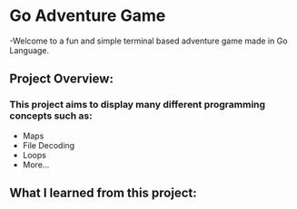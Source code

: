 # Go Adventure Game

-Welcome to a fun and simple terminal based adventure game made in Go Language. 

## Project Overview: 

### This project aims to display many different programming concepts such as:
- Maps
- File Decoding
- Loops
- More...

## What I learned from this project:

